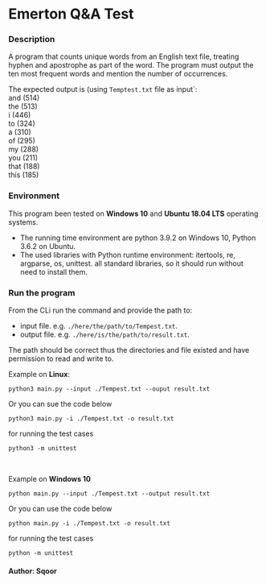 # Emerton Q&A Test

### Description
A program that counts unique words from an English text file, treating hyphen and apostrophe as part of the word. 
The program must output the ten most frequent words and mention the number of occurrences. 

The expected output is (using `Temptest.txt` file as input`: \
and (514) \
the (513) \
i (446) \
to (324) \
a (310) \
of (295) \
my (288) \
you (211) \
that (188) \
this (185) 


### Environment
This program been tested on **Windows 10** and **Ubuntu 18.04 LTS** operating systems.
- The running time environment are python 3.9.2 on Windows 10, Python 3.6.2 on Ubuntu.
- The used libraries with Python runtime environment: itertools, re, argparse, os, unittest. all standard libraries, so it should run without need to install them.


### Run the program 
From the CLi run the command and provide the path to:
- input file. e.g. `./here/the/path/to/Tempest.txt`.
- output file. e.g. `./here/is/the/path/to/result.txt`.

The path should be correct thus the directories and file existed and have permission to read and write to.

Example on **Linux**:
```terminal
python3 main.py --input ./Tempest.txt --ouput result.txt
```
Or you can sue the code below

```terminal
python3 main.py -i ./Tempest.txt -o result.txt
```

for running the test cases
```terminal
python3 -m unittest
```

<br>

Example on **Windows 10**
```terminal
python main.py --input ./Tempest.txt --output result.txt
```
Or you can use the code below 
```terminal
python main.py -i ./Tempest.txt -o result.txt
```

for running the test cases
```terminal
python -m unittest
```

#### Author: Sqoor